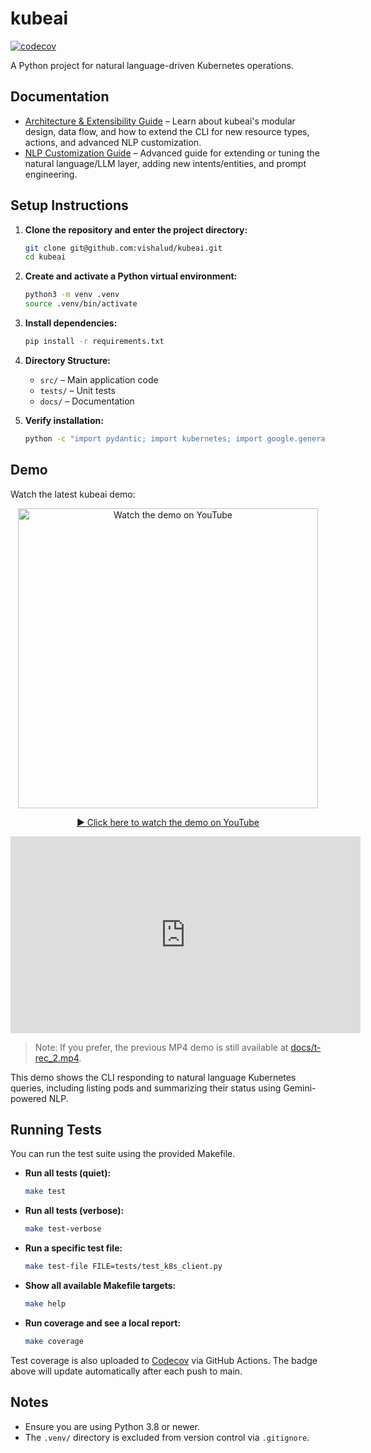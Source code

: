 # kubeai

[![codecov](https://codecov.io/gh/vishalud/kubeai/branch/main/graph/badge.svg)](https://codecov.io/gh/vishalud/kubeai)

A Python project for natural language-driven Kubernetes operations.

## Documentation

- [Architecture & Extensibility Guide](docs/architecture.md) – Learn about kubeai's modular design, data flow, and how to extend the CLI for new resource types, actions, and advanced NLP customization.
- [NLP Customization Guide](docs/nlp_customization.md) – Advanced guide for extending or tuning the natural language/LLM layer, adding new intents/entities, and prompt engineering.

## Setup Instructions

1. **Clone the repository and enter the project directory:**
   ```bash
   git clone git@github.com:vishalud/kubeai.git
   cd kubeai
   ```

2. **Create and activate a Python virtual environment:**
   ```bash
   python3 -m venv .venv
   source .venv/bin/activate
   ```

3. **Install dependencies:**
   ```bash
   pip install -r requirements.txt
   ```

4. **Directory Structure:**
   - `src/` – Main application code
   - `tests/` – Unit tests
   - `docs/` – Documentation

5. **Verify installation:**
   ```bash
   python -c "import pydantic; import kubernetes; import google.generativeai"
   ```

## Demo

Watch the latest kubeai demo:

<p align="center">
  <a href="https://youtu.be/4Wh4ZMD0HGc" target="_blank">
    <img src="https://img.youtube.com/vi/4Wh4ZMD0HGc/0.jpg" alt="Watch the demo on YouTube" width="480"/>
  </a>
</p>

<p align="center">
  <a href="https://youtu.be/4Wh4ZMD0HGc" target="_blank">▶️ Click here to watch the demo on YouTube</a>
</p>

<!-- For platforms that support it, embed the video directly: -->
<p align="center">
  <iframe width="560" height="315" src="https://www.youtube.com/embed/4Wh4ZMD0HGc" title="kubeai demo" frameborder="0" allowfullscreen></iframe>
</p>

> Note: If you prefer, the previous MP4 demo is still available at [docs/t-rec_2.mp4](docs/t-rec_2.mp4).

This demo shows the CLI responding to natural language Kubernetes queries, including listing pods and summarizing their status using Gemini-powered NLP.

## Running Tests

You can run the test suite using the provided Makefile.

- **Run all tests (quiet):**
  ```bash
  make test
  ```

- **Run all tests (verbose):**
  ```bash
  make test-verbose
  ```

- **Run a specific test file:**
  ```bash
  make test-file FILE=tests/test_k8s_client.py
  ```

- **Show all available Makefile targets:**
  ```bash
  make help
  ```

- **Run coverage and see a local report:**
  ```bash
  make coverage
  ```

Test coverage is also uploaded to [Codecov](https://codecov.io/gh/vishalud/kubeai) via GitHub Actions. The badge above will update automatically after each push to main.

## Notes
- Ensure you are using Python 3.8 or newer.
- The `.venv/` directory is excluded from version control via `.gitignore`. 
